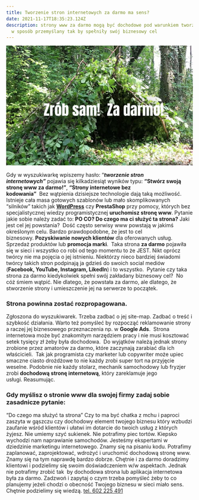 ```yaml
---
title: Tworzenie stron internetowych za darmo ma sens?
date: 2021-11-17T18:35:23.124Z
description: strony www za darmo mogą być dochodowe pod warunkiem tworzenia ich
  w sposób przemyślany tak by spełniły swój biznesowy cel
---
```

![amatorska strona internetowa jak chatka z mchu i paproci w środku lsu](za-darmo-tanio-zrob-sam.jpg "Amatorka strona internetowa")

Gdy w wyszukiwarkę wpiszemy hasło: “***tworzenie stron internetowych”*** pojawia się kilkadziesiąt wyników typu: **“Stwórz swoją stronę www za darmo!”**, **“Strony internetowe bez kodowania”**  Bez wątpienia dzisiejsze technologie dają taką możliwość. Istnieje cała masa gotowych szablonów lub mało skomplikowanych “silników” takich jak **[WordPress](https://modernb2c.pl/strona-oparta-na-wordpress-zalety-wady-koszt-wdrozenia/)** czy **PrestaShop** przy pomocy, których bez specjalistycznej wiedzy programistycznej **uruchomisz stronę www**. Pytanie jakie sobie należy zadać to: **PO CO? Do czego ma ci służyć ta strona?** Jaki jest cel jej powstania?  Dość często serwisy www powstają w jakimś określonym celu. Bardzo prawdopodobne, że jest to cel biznesowy. **Pozyskiwanie nowych klientów** dla oferowanych usług. Sprzedaż produktów lub **promocja marki**.  Taka strona **za darmo** pojawiła się w sieci i wszystko co robi od tego momentu to że JEST. Nikt oprócz twórcy nie ma pojęcia o jej istnieniu. Niektórzy nieco bardziej świadomi twórcy takich stron podpinają ja gdzieś do swoich social mediów (**Facebook, YouTube, Instagram, LikedIn**) i to wszystko.  Pytanie czy taka strona za darmo kiedykolwiek spełni swój zakładany biznesowy cel?  No cóż śmiem wątpić. Nie dlatego, że powstała za darmo, ale dlatego, że stworzenie strony i umieszczenie jej na serwerze to początek. 

### Strona powinna zostać rozpropagowana.

Zgłoszona do wyszukiwarek. Trzeba zadbać o jej site-map. Zadbać o treść i szybkość działania. Warto też pomyśleć by rozpocząć reklamowanie strony a raczej jej biznesowego przeznaczenia np. w **Google Ads**.  Strona internetowa może być znakomitym narzędziem pracy i nie musi kosztować setek tysięcy zł żeby była dochodowa.  Do wyjątków należą jednak strony zrobione przez amatorów za darmo, które zaczynają zarabiać dla ich właścicieli.  Tak jak programista czy marketer lub copywriter może upiec smaczne ciasto drożdżowe to nie każdy zrobi super tort na przyjęcie weselne. Podobnie nie każdy stolarz, mechanik samochodowy lub fryzjer zrobi **dochodową stronę internetową**, który zareklamuje jego usługi. Reasumując.

### Gdy myślisz o stronie www dla swojej firmy zadaj sobie zasadnicze pytanie:

“Do czego ma służyć ta strona” Czy to ma być chatka z mchu i paproci zaszyta w gąszczu czy dochodowy element twojego biznesu który wzbudzi zaufanie wśród klientów i ułatwi im dotarcie do twoich usług z których żyjesz. Nie umiemy szyć sukienek. Nie potrafimy piec tortów. Kiepsko wychodzi nam naprawianie samochodów. Jesteśmy ekspertami w dziedzinie marketingu internetowego. Znamy się na pisaniu kodu. Potrafimy zaplanować, zaprojektować, wdrożyć i uruchomić dochodową stronę www. Znamy się na tym naprawdę bardzo dobrze. Chętnie i za darmo doradzimy klientowi i podzielimy się swoim doświadczeniem w/w aspektach. Jednak nie potrafimy zrobić tak  by dochodowa strona lub aplikacja internetowa  była za darmo. Zadzwoń i zapytaj o czym trzeba pomyśleć żeby to co planujemy jeżeli chodzi o obecność Twojego biznesu w sieci miało sens. Chętnie podzielimy się wiedzą. [tel. 602 225 491](tel://+48602225491)